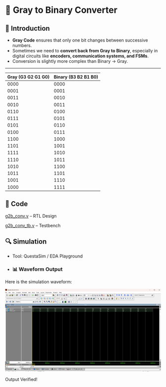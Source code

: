 # 🔄 Gray to Binary Converter

## 📘 Introduction
- **Gray Code** ensures that only one bit changes between successive numbers.  
- Sometimes we need to **convert back from Gray to Binary**, especially in digital circuits like **encoders, communication systems, and FSMs**.  
- Conversion is slightly more complex than Binary → Gray.

---
| Gray (G3 G2 G1 G0) | Binary (B3 B2 B1 B0) |
| ------------------ | -------------------- |
| 0000               | 0000                 |
| 0001               | 0001                 |
| 0011               | 0010                 |
| 0010               | 0011                 |
| 0110               | 0100                 |
| 0111               | 0101                 |
| 0101               | 0110                 |
| 0100               | 0111                 |
| 1100               | 1000                 |
| 1101               | 1001                 |
| 1111               | 1010                 |
| 1110               | 1011                 |
| 1010               | 1100                 |
| 1011               | 1101                 |
| 1001               | 1110                 |
| 1000               | 1111                 |
## 📝 Code

[g2b_conv.v]( g2b_conv.v) – RTL Design  

[g2b_conv_tb.v]( g2b_conv_tb.v) – Testbench  



## 🔍 Simulation

- Tool: QuestaSim / EDA Playground  

- ### 📊 Waveform Output

Here is the simulation waveform:  

![Waveform]( g2b_conv_waveform.png)



Output Verified!


